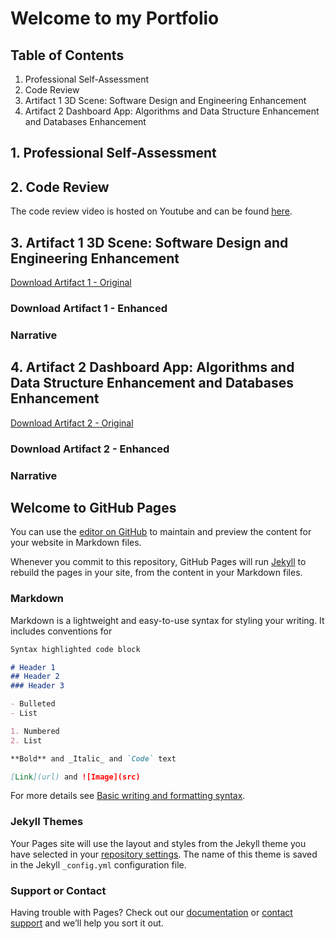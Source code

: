 # Welcome to my Portfolio

## Table of Contents

1. Professional Self-Assessment
2. Code Review
3. Artifact 1 3D Scene: Software Design and Engineering Enhancement
4. Artifact 2 Dashboard App: Algorithms and Data Structure Enhancement and Databases Enhancement


## 1. Professional Self-Assessment




## 2. Code Review

The code review video is hosted on Youtube and can be found [here](https://youtu.be/HdGaUHY0N-U).


## 3. Artifact 1 3D Scene: Software Design and Engineering Enhancement

[Download Artifact 1 - Original](https://github.com/DavidGreene52/DavidGreene52.github.io/raw/main/Artifact%201%20-%20Original.zip)
### Download Artifact 1 - Enhanced

### Narrative


## 4. Artifact 2 Dashboard App: Algorithms and Data Structure Enhancement and Databases Enhancement

[Download Artifact 2 - Original](https://github.com/DavidGreene52/DavidGreene52.github.io/raw/main/Artifact%202%20-%20Original.zip)
### Download Artifact 2 - Enhanced

### Narrative



## Welcome to GitHub Pages

You can use the [editor on GitHub](https://github.com/DavidGreene52/DavidGreene52.github.io/edit/main/index.md) to maintain and preview the content for your website in Markdown files.

Whenever you commit to this repository, GitHub Pages will run [Jekyll](https://jekyllrb.com/) to rebuild the pages in your site, from the content in your Markdown files.

### Markdown

Markdown is a lightweight and easy-to-use syntax for styling your writing. It includes conventions for

```markdown
Syntax highlighted code block

# Header 1
## Header 2
### Header 3

- Bulleted
- List

1. Numbered
2. List

**Bold** and _Italic_ and `Code` text

[Link](url) and ![Image](src)
```

For more details see [Basic writing and formatting syntax](https://docs.github.com/en/github/writing-on-github/getting-started-with-writing-and-formatting-on-github/basic-writing-and-formatting-syntax).

### Jekyll Themes

Your Pages site will use the layout and styles from the Jekyll theme you have selected in your [repository settings](https://github.com/DavidGreene52/DavidGreene52.github.io/settings/pages). The name of this theme is saved in the Jekyll `_config.yml` configuration file.

### Support or Contact

Having trouble with Pages? Check out our [documentation](https://docs.github.com/categories/github-pages-basics/) or [contact support](https://support.github.com/contact) and we’ll help you sort it out.
